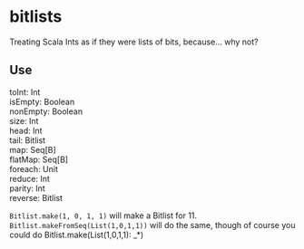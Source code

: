 # bitlists
Treating Scala Ints as if they were lists of bits, because... why not?

## Use

toInt: Int  
isEmpty: Boolean  
nonEmpty: Boolean  
size: Int  
head: Int  
tail: Bitlist  
map: Seq[B]  
flatMap: Seq[B]  
foreach: Unit  
reduce: Int  
parity: Int  
reverse: Bitlist  

```Bitlist.make(1, 0, 1, 1)``` will make a Bitlist for 11.  
```Bitlist.makeFromSeq(List(1,0,1,1))``` will do the same, though of course you could do Bitlist.make(List(1,0,1,1): _*)

